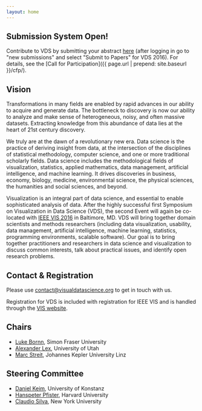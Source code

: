 ```yaml
---
layout: home
---
```


## Submission System Open!

Contribute to VDS by submitting your abstract [here](https://precisionconference.com/~vds16/) (after logging in go to "new submissions" and select "Submit to Papers" for VDS 2016). For details, see the [Call for Participation]({{ page.url | prepend: site.baseurl }}/cfp/).

## Vision

Transformations in many fields are enabled by rapid advances in our ability to acquire and generate data. The bottleneck to discovery is now our ability to analyze and make sense of heterogeneous, noisy, and often massive datasets. Extracting knowledge from this abundance of data lies at the heart of 21st century discovery.

We truly are at the dawn of a revolutionary new era. Data science is the practice of deriving insight from data, at the intersection of the disciplines of statistical methodology, computer science, and one or more traditional scholarly fields. Data science includes the methodological fields of visualization, statistics, applied mathematics, data management, artificial intelligence, and machine learning. It drives discoveries in business, economy, biology, medicine, environmental science, the physical sciences, the humanities and social sciences, and beyond.

Visualization is an integral part of data science, and essential to enable sophisticated analysis of data. After the highly successful first Symposium on Visualization in Data Science (VDS), the second Event will again be co-located with [IEEE VIS 2016](http://ieeevis.org/year/2016/info/vis-welcome/welcome) in Baltimore, MD. VDS will bring together domain scientists and methods researchers (including data visualization, usability, data management, artificial intelligence, machine learning, statistics, programming environments, scalable software). Our goal is to bring together practitioners and researchers in data science and visualization to discuss common interests, talk about practical issues, and identify open research problems.

## Contact & Registration

Please use [contact@visualdatascience.org](mailto:contact@visualdatascience.org) to get in touch with us.

Registration for VDS is included with registration for IEEE VIS and is handled through the [VIS website](http://ieeevis.org/).




## Chairs

- [Luke Bornn](http://www.lukebornn.com/), Simon Fraser University
- [Alexander Lex](http://alexander-lex.net), University of Utah
- [Marc Streit](http://marc-streit.com), Johannes Kepler University Linz



## Steering Committee

- <a href="http://www.vis.uni-konstanz.de/mitglieder/keim/">Daniel Keim</a>, University of Konstanz
- <a href="http://www.seas.harvard.edu/directory/pfister">Hanspeter Pfister</a>, Harvard University
- <a href="http://vgc.poly.edu/~csilva/">Claudio Silva</a>, New York University
